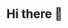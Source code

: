# Hi there 👋
<img align="center" scr="https://github.com/Who-is-Tiny/Who-is-Tiny/assets/137112232/c02479af-ee86-4127-8d97-6e3815d64cbb">
